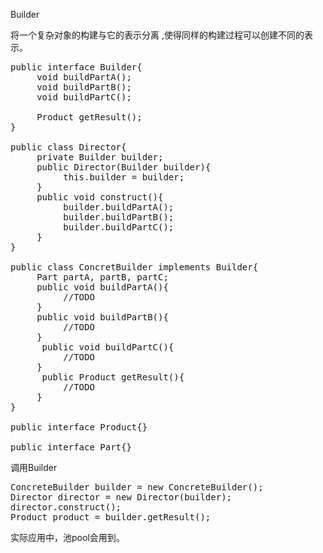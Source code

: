 Builder

将一个复杂对象的构建与它的表示分离 ,使得同样的构建过程可以创建不同的表示。 
<pre>
public interface Builder{
     void buildPartA();
     void buildPartB();
     void buildPartC();
     
     Product getResult();
}

public class Director{
     private Builder builder;
     public Director(Builder builder){
          this.builder = builder;
     }
     public void construct(){
          builder.buildPartA();
          builder.buildPartB();
          builder.buildPartC();
     }
}

public class ConcretBuilder implements Builder{
     Part partA, partB, partC;
     public void buildPartA(){
          //TODO
     }
     public void buildPartB(){
          //TODO
     } 
      public void buildPartC(){
          //TODO
     }
      public Product getResult(){
          //TODO
     }
}

public interface Product{}

public interface Part{}
</pre>

调用Builder
<pre>
ConcreteBuilder builder = new ConcreteBuilder();
Director director = new Director(builder);
director.construct();
Product product = builder.getResult();
</pre>
实际应用中，池pool会用到。
